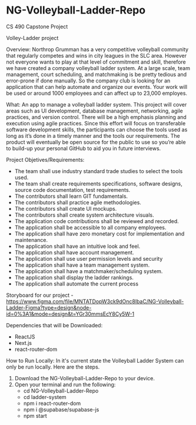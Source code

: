 # NG-Volleyball-Ladder-Repo
CS 490 Capstone Project

Volley-Ladder project

Overview:
Northrop Grumman has a very competitive volleyball community that regularly competes and
wins in city leagues in the SLC area. However not everyone wants to play at that level of
commitment and skill, therefore we have created a company volleyball ladder system. At a
large scale, team management, court scheduling, and matchmaking is be pretty tedious and
error-prone if done manually. So the company club is looking for an application that can help
automate and organize our events. Your work will be used or around 1000 employees and can
affect up to 23,000 employes.

What:
An app to manage a volleyball ladder system.
This project will cover areas such as UI development, database management, networking, agile
practices, and version control. There will be a high emphasis planning and execution using
agile practices. Since this effort will focus on transferable software development skills, the
participants can choose the tools used as long as it’s done in a timely manner and the tools our
requirements. The product will eventually be open source for the public to use so you’re able to
build-up your personal GitHub to aid you in future interviews.

Project Objetives/Requirements:
- The team shall use industry standard trade studies to select the tools used.
- The team shall create requirements specifications, software designs, source code
documentation, test requirements.
- The contributors shall learn GIT fundamentals.
- The contributors shall practice agile methodologies.
- The contributors shall create UI mockups.
- The contributors shall create system architecture visuals.
- The application code contributions shall be reviewed and recorded.
- The application shall be accessible to all company employees.
- The application shall have zero monetary cost for implementation and maintenance.
- The application shall have an intuitive look and feel.
- The application shall have account management.
- The application shall use user permission levels and security
- The application shall have a team management system.
- The application shall have a matchmaker/scheduling system.
- The application shall display the ladder rankings.
- The application shall automate the current process

Storyboard for our project - https://www.figma.com/file/MNTATDopW3ck9dOnc8lbaC/NG-Volleyball-Ladder-Figma?type=design&node-id=0%3A1&mode=design&t=YGr30mmsEcY8Cy5W-1

Dependencies that will be Downloaded:
- ReactJS
- Next.js
- react-router-dom

How to Run Locally:
In it's current state the Volleyball Ladder System can only be run locally. Here are the steps.
1. Download the NG-Volleyball-Ladder-Repo to your device.
2. Open your terminal and run the following:
   - cd NG-Volleyball-Ladder-Repo
   - cd ladder-system
   - npm i react-router-dom
   - npm i @supabase/supabase-js
   - npm start
